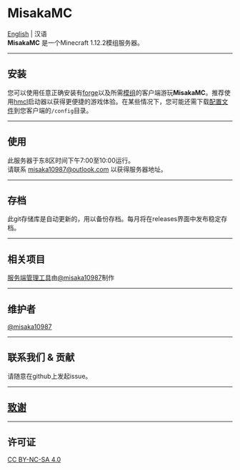 # MisakaMC
[English](https://github.com/misaka10987/MisakaMC) | 汉语  
**MisakaMC** 是一个Minecraft 1.12.2模组服务器。
***
## 安装
您可以使用任意正确安装有[forge](https://files.minecraftforge.net/net/minecraftforge/forge/)以及所需[模组](https://github.com/misaka10987/MisakaMC/releases/download/download/mods.tar)的客户端游玩**MisakaMC**。推荐使用[hmcl](https://hmcl.huangyuhui.net/)启动器以获得更便捷的游戏体验。在某些情况下，您可能还需下载[配置文件](https://github.com/misaka10987/MisakaMC/releases/download/download/config.tar)到您客户端的`/config`目录。
*** 
## 使用
此服务器于东8区时间下午7:00至10:00运行。  
请联系 misaka10987@outlook.com 以获得服务器地址。
***
## 存档
此git存储库是自动更新的，用以备份存档。每月将在releases界面中发布稳定存档。
***
## 相关项目
[服务端管理工具](https://github.com/misaka10987/mc-server)由[@misaka10987](https://github.com/misaka10987)制作  
***
## 维护者
[@misaka10987](https://github.com/misaka10987)
***
## 联系我们 & 贡献
请随意在github上发起issue。
***
## [致谢](https://github.com/misaka10987/MisakaMC/blob/main/acknowledgment.md)
***
## 许可证
[CC BY-NC-SA 4.0](https://creativecommons.org/licenses/by-nc-sa/4.0/deed.en)